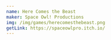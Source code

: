 ```yaml
---
name: Here Comes the Beast
maker: Space Owl! Productions
img: /img/games/herecomesthebeast.png
getLink: https://spaceowlpro.itch.io/
---
```

